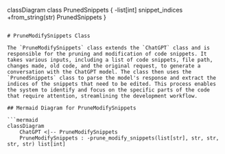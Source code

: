 classDiagram
    class PrunedSnippets {
        -list[int] snippet_indices
        +from_string(str) PrunedSnippets
    }
```

# PruneModifySnippets Class

The `PruneModifySnippets` class extends the `ChatGPT` class and is responsible for the pruning and modification of code snippets. It takes various inputs, including a list of code snippets, file path, changes made, old code, and the original request, to generate a conversation with the ChatGPT model. The class then uses the `PrunedSnippets` class to parse the model's response and extract the indices of the snippets that need to be edited. This process enables the system to identify and focus on the specific parts of the code that require attention, streamlining the development workflow.

## Mermaid Diagram for PruneModifySnippets

```mermaid
classDiagram
    ChatGPT <|-- PruneModifySnippets
    PruneModifySnippets : -prune_modify_snippets(list[str], str, str, str, str) list[int]
